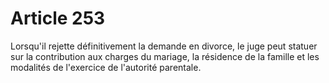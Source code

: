 # Article 253

Lorsqu'il rejette définitivement la demande en divorce, le juge peut statuer sur la contribution aux charges du mariage, la résidence de la famille et les modalités de l'exercice de l'autorité parentale.
